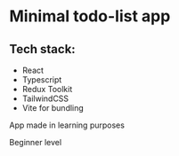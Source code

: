 # Minimal todo-list app 

## Tech stack:

- React
- Typescript
- Redux Toolkit
- TailwindCSS
- Vite for bundling
  
App made in learning purposes 

Beginner level
